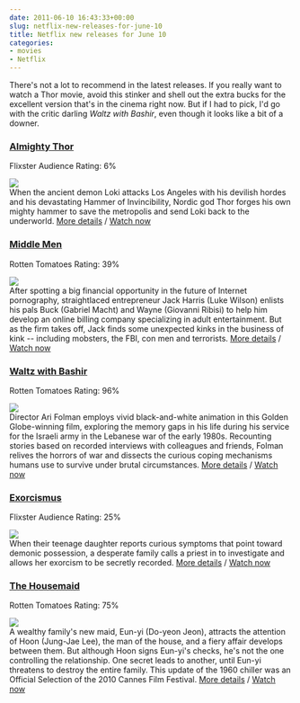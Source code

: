 ```yaml
---
date: 2011-06-10 16:43:33+00:00
slug: netflix-new-releases-for-june-10
title: Netflix new releases for June 10
categories:
- movies
- Netflix
---
```


There's not a lot to recommend in the latest releases. If you really want to watch a Thor movie, avoid this stinker and shell out the extra bucks for the excellent version that's in the cinema right now. But if I had to pick, I'd go with the critic darling _Waltz with Bashir_, even though it looks like a bit of a downer.  


### [Almighty Thor](http://ca.netflix.com/Movie/Almighty-Thor/70173668)

Flixster Audience Rating: 6%

[![](http://cdn-0.nflximg.com/en_CA/boxshots/small/70173668.jpg)](http://ca.netflix.com/Movie/Almighty-Thor/70173668)  
When the ancient demon Loki attacks Los Angeles with his devilish hordes and his devastating Hammer of Invincibility, Nordic god Thor forges his own mighty hammer to save the metropolis and send Loki back to the underworld. [More details](http://ca.netflix.com/Movie/Almighty-Thor/70173668) / [Watch now](http://www.netflix.ca/WiPlayer?movieid=70173668)

### [Middle Men](http://ca.netflix.com/Movie/Middle-Men/70118796)

Rotten Tomatoes Rating: 39%

[![](http://cdn-0.nflximg.com/en_CA/boxshots/small/70118796.jpg)](http://ca.netflix.com/Movie/Middle-Men/70118796)  
After spotting a big financial opportunity in the future of Internet pornography, straightlaced entrepreneur Jack Harris (Luke Wilson) enlists his pals Buck (Gabriel Macht) and Wayne (Giovanni Ribisi) to help him develop an online billing company specializing in adult entertainment. But as the firm takes off, Jack finds some unexpected kinks in the business of kink -- including mobsters, the FBI, con men and terrorists. [More details](http://ca.netflix.com/Movie/Middle-Men/70118796) / [Watch now](http://www.netflix.ca/WiPlayer?movieid=70118796)

### [Waltz with Bashir](http://ca.netflix.com/Movie/Waltz-with-Bashir/70100415)

Rotten Tomatoes Rating: 96%

[![](http://cdn-0.nflximg.com/en_CA/boxshots/small/70100415.jpg)](http://ca.netflix.com/Movie/Waltz-with-Bashir/70100415)  
Director Ari Folman employs vivid black-and-white animation in this Golden Globe-winning film, exploring the memory gaps in his life during his service for the Israeli army in the Lebanese war of the early 1980s. Recounting stories based on recorded interviews with colleagues and friends, Folman relives the horrors of war and dissects the curious coping mechanisms humans use to survive under brutal circumstances. [More details](http://ca.netflix.com/Movie/Waltz-with-Bashir/70100415) / [Watch now](http://www.netflix.ca/WiPlayer?movieid=70100415)

### [Exorcismus](http://ca.netflix.com/Movie/Exorcismus/70173747)

Flixster Audience Rating: 25%

[![](http://cdn-0.nflximg.com/en_CA/boxshots/small/70173747.jpg)](http://ca.netflix.com/Movie/Exorcismus/70173747)  
When their teenage daughter reports curious symptoms that point toward demonic possession, a desperate family calls a priest in to investigate and allows her exorcism to be secretly recorded. [More details](http://ca.netflix.com/Movie/Exorcismus/70173747) / [Watch now](http://www.netflix.ca/WiPlayer?movieid=70173747)

### [The Housemaid](http://ca.netflix.com/Movie/The-Housemaid/70139521)

Rotten Tomatoes Rating: 75%

[![](http://cdn-0.nflximg.com/en_CA/boxshots/small/70139521.jpg)](http://ca.netflix.com/Movie/The-Housemaid/70139521)  
A wealthy family's new maid, Eun-yi (Do-yeon Jeon), attracts the attention of Hoon (Jung-Jae Lee), the man of the house, and a fiery affair develops between them. But although Hoon signs Eun-yi's checks, he's not the one controlling the relationship. One secret leads to another, until Eun-yi threatens to destroy the entire family. This update of the 1960 chiller was an Official Selection of the 2010 Cannes Film Festival. [More details](http://ca.netflix.com/Movie/The-Housemaid/70139521) / [Watch now](http://www.netflix.ca/WiPlayer?movieid=70139521)
